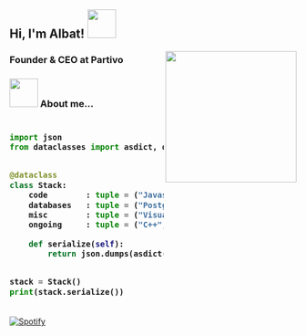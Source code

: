 <h2> Hi, I'm Albat! <img src="https://media.giphy.com/media/l1J9rgKXAD9BpO1sk/giphy.gif" width="50"></h2>
<img align='right' src="https://i.hizliresim.com/q8VJZx.png" width="230">

### Founder & CEO at Partivo

<h3>


### <img src="https://media.giphy.com/media/l1J9w5fqmQ3qEBOdW/giphy.gif" width="50"> About me...  

<h3>
    
```python
​
import json
from dataclasses import asdict, dataclass


@dataclass
class Stack:
    code        : tuple = ("Javascript", "C#", "HTML", "CSS")
    databases   : tuple = ("PostgreSQL", "Mongo", "Redis")
    misc        : tuple = ("Visual Studio Code", "XenForo")
    ongoing     : tuple = ("C++", "PHP", "QT")

    def serialize(self):
        return json.dumps(asdict(self), indent=4)


stack = Stack()
print(stack.serialize())
​
```
</h3>

[![Spotify](https://novatorem-albatx.vercel.app/api/spotify)](https://open.spotify.com/user/j4ntqa7lm32ugu039446fdr96)


